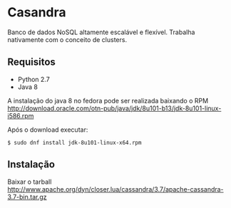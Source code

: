 # Casandra

Banco de dados NoSQL altamente escalável e flexível. Trabalha nativamente com o conceito de clusters.

## Requisitos
 * Python 2.7
 * Java 8

A instalação do java 8 no fedora pode ser realizada baixando o RPM http://download.oracle.com/otn-pub/java/jdk/8u101-b13/jdk-8u101-linux-i586.rpm

Após o download executar:
```
$ sudo dnf install jdk-8u101-linux-x64.rpm
```

## Instalação
Baixar o tarball http://www.apache.org/dyn/closer.lua/cassandra/3.7/apache-cassandra-3.7-bin.tar.gz 


